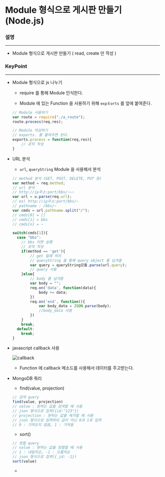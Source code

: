 # Module 형식으로 게시판 만들기 (Node.js)

### 설명
____________________________________________________

- Module 형식으로 게시판 만들기 ( read, create 만 작성 )

### KeyPoint
____________________________________________________

- Module 형식으로 js 나누기

    - require 를 통해 Module 인식한다.

    - Module 에 있는 Function 을 사용하기 위해 `expㅐorts` 를 앞에 붙여준다.

    ```javascript
    // Module 사용하기
    var route = require("./a_route");
    route.process(req,res);

    // Module 작성하기
    // exports. 를 붙여주면 된다.
    exports.process = function(req,res){
        // 로직 작성
    }
    ```

- URL 분석

    - `url`, `queryString` Module 을 사용해서 분석

    ```javascript
    // method 분석 (GET, POST, DELETE, PUT 등)
    var method = req.method;
    // url 분석
    // http://ip주소:port/bbs/~~~
    var url = u.parse(req.url);
    // ex) http://ip주소:port/bbs/~
    // pathname : /bbs/~
    var cmds = url.pathname.split("/");
    // cmds[0] = []
    // cmds[1] = bbs
    // cmds[n] = ~
  
    switch(cmds[1]){
      case "bbs":
        // bbs 이면 실행
        // 로직 작성
        if(method == 'get'){
            // get 일때 처리
            // queryString 을 통해 query object 를 넘겨줌
            var query = queryString모듈.parse(url.query);
            // query 사용
        }else{
            // body 를 넘겨줌
            var body = "";
            req.on('data', function(data){
                body += data;
            })
            req.on('end', function(){
                var body_data = JSON.parse(body);
                //body_data 사용
            })
        }
        break;
      default:
        break;
    }
    ```

- javascript callback 사용

    ![callback]()

    - Function 에 callback 메소드를 사용해서 데이터를 주고받는다.

- MongoDB 쿼리 

    - find(value, projection)

    ```javascript
    // 검색 query
    find(value, projection)
    // value : 원하는 값을 검색할 때 사용
    // json 형식으로 입력({id:"123"})
    // projection : 원하는 값을 제거할 때 사용
    // json 형식으로 입력하되 값이 아닌 0과 1로 입력
    // 0 : 가져오지 않음, 1 : 가져옴
    ```

    - sort()

    ```javascript
    // 정렬 query
    // value : 원하는 값을 정렬할 때 사용
    // 1 : 내림차순, -1 : 오름차순
    // json 형식으로 입력({_id: -1})
    sort(value)
    ```

    -

